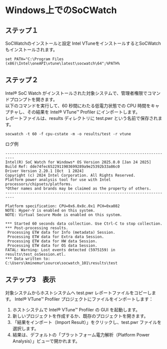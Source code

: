 # Windows上でのSoCWatch 
## ステップ１
SoCWatchのインストールと設定
Intel VTuneをインストールするとSoCWatchもインストールされます。
```
set PATH="C:\Program Files (x86)\Intel\oneAPI\vtune\latest\socwatch\64";%PATH%
```

## ステップ２
Intel® SoC Watch がインストールされた対象システムで、管理者権限でコマンドプロンプトを開きます。  
以下のコマンドを実行して、60 秒間にわたる低電力状態での CPU 時間をキャプチャし、その結果を Intel® VTune™ Profiler にインポートします。  
レポートファイルは、results ディレクトリに test.pwr という名前で保存されます。
```
socwatch -t 60 -f cpu-cstate -m -o results/test -r vtune
```


ログ例
```
--------------------------------------------------------------------------
Intel(R) SoC Watch for Windows* OS Version 2025.0.0 [Jan 24 2025]
Build Ref: dde74fec6522911903699289a9e25392b33a86c0
Driver Version 2.20.1 [Oct  1 2024]
Copyright (c) 2024 Intel Corporation. All Rights Reserved.
Platform power analysis tool for use with Intel processors/chipsets/platforms.
*Other names and brands may be claimed as the property of others.
--------------------------------------------------------------------------

Platform specification: CPU=0x6.0x8c.0x1 PCH=0xa082
NOTE: Hyper-V is enabled on this system.
NOTE: Virtual Secure Mode is enabled on this system.

*** Started 60 seconds data collection. Use Ctrl-C to stop collection.
*** Post-processing results.
 Processing ETW data for Info (metadata) Session.
 Processing ETW data for Extra data Session.
 Processing ETW data for HW data Session.
 Processing ETW data for OS data Session.
FATAL: Warning: Lost events detected (5975159) in results\test_osSession.etl.
*** Data written to: C:\Users\kminemur\source\socwatch_101\results\test
```

## ステップ3　表示
対象システムからホストシステムへ test.pwr レポートファイルをコピーします。 
Intel® VTune™ Profiler プロジェクトにファイルをインポートします：
1. ホストシステムで Intel® VTune™ Profiler の GUI を起動します。
2. 新しいプロジェクトを作成するか、既存のプロジェクトを開きます。
3. 「結果をインポート（Import Result）」をクリックし、test.pwr ファイルを選択します。
4. 結果は、デフォルトの「プラットフォーム電力解析（Platform Power Analysis）」ビューで開かれます。
